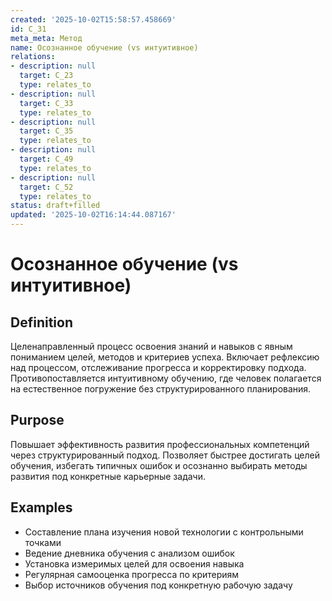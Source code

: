 ```yaml
---
created: '2025-10-02T15:58:57.458669'
id: C_31
meta_meta: Метод
name: Осознанное обучение (vs интуитивное)
relations:
- description: null
  target: C_23
  type: relates_to
- description: null
  target: C_33
  type: relates_to
- description: null
  target: C_35
  type: relates_to
- description: null
  target: C_49
  type: relates_to
- description: null
  target: C_52
  type: relates_to
status: draft+filled
updated: '2025-10-02T16:14:44.087167'
---
```


# Осознанное обучение (vs интуитивное)

## Definition
Целенаправленный процесс освоения знаний и навыков с явным пониманием целей, методов и критериев успеха. Включает рефлексию над процессом, отслеживание прогресса и корректировку подхода. Противопоставляется интуитивному обучению, где человек полагается на естественное погружение без структурированного планирования.

## Purpose
Повышает эффективность развития профессиональных компетенций через структурированный подход. Позволяет быстрее достигать целей обучения, избегать типичных ошибок и осознанно выбирать методы развития под конкретные карьерные задачи.

## Examples

- Составление плана изучения новой технологии с контрольными точками
- Ведение дневника обучения с анализом ошибок
- Установка измеримых целей для освоения навыка
- Регулярная самооценка прогресса по критериям
- Выбор источников обучения под конкретную рабочую задачу